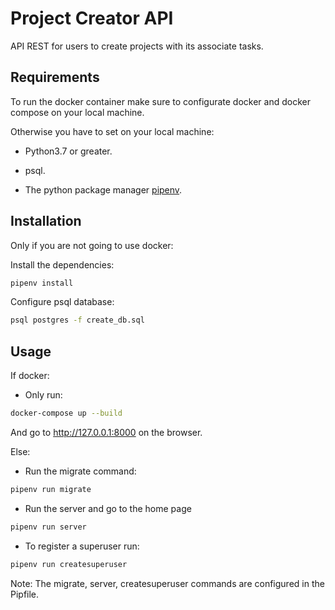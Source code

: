 # Project Creator API

API REST for users to create projects with its associate tasks.

## Requirements
To run the docker container make sure to configurate docker and docker compose on your local machine.

Otherwise you have to set on your local machine:
- Python3.7 or greater.

- psql.

- The python package manager [pipenv](https://pipenv-es.readthedocs.io/es/latest/).


## Installation
Only if you are not going to use docker:


Install the dependencies:

```bash
pipenv install
```

Configure psql database:

```bash
psql postgres -f create_db.sql
```

## Usage
If docker:

- Only run:
```bash
docker-compose up --build
```
And go to http://127.0.0.1:8000 on the browser.

Else:


- Run the migrate command:

```bash
pipenv run migrate
```

- Run the server and go to the home page
```bash
pipenv run server
```

- To register a superuser run:
```bash
pipenv run createsuperuser
```

Note: The migrate, server, createsuperuser commands are configured in the Pipfile.



